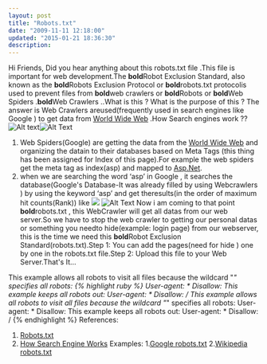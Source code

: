 ```yaml
---
layout: post
title: "Robots.txt"
date: "2009-11-11 12:18:00"
updated: "2015-01-21 18:36:30"
description: 
---
```


Hi Friends,
Did you hear anything about this robots.txt file .This file is important for web development.The **bold**Robot Exclusion Standard, also known as the **bold**Robots Exclusion Protocol or **bold**robots.txt protocolis used to prevent files from **bold**web crawlers or **bold**Robots or **bold**Web Spiders .**bold**Web Crawlers ..What is this ? What is the purpose of this ? The answer is Web Crawlers areused(frequently used in search engines like Google ) to get data from [World Wide Web](http://en.wikipedia.org/wiki/World_Wide_Web) .How Search engines work ??![Alt text](http://1.bp.blogspot.com/-_w11_ktWZ-k/UhpiZRAuk2I/AAAAAAAAIJk/xngKkwsfVB0/s1600/searchenginechart.gif)![Alt Text](http://1.bp.blogspot.com/-_w11_ktWZ-k/UhpiZRAuk2I/AAAAAAAAIJk/xngKkwsfVB0/s320/searchenginechart.gif") 
1. Web Spiders(Google) are getting the data from the [World Wide Web](http://en.wikipedia.org/wiki/World_Wide_Web") and organizing the datain to their databases based on Meta Tags (this thing has been assigned for Index of this page).For example the web spiders get the meta tag as index(asp) and mapped to <a href="http://www.asp.net/" target="_blank">Asp.Net</a>.
2. when we are searching the word ‘asp’ in Google , it searches the database(Google's Database-It was already filled by using Webcrawlers ) by using the keyword ‘asp’ and get theresults(in the order of maximum hit counts(Rank)) like ![](http://4.bp.blogspot.com/-F07dvslIUGI/UhpiZTesrdI/AAAAAAAAIJw/XoeZk-6stcQ/s1600/aspsearch.jpg") ![Alt Text](http://4.bp.blogspot.com/-F07dvslIUGI/UhpiZTesrdI/AAAAAAAAIJw/XoeZk-6stcQ/s320/aspsearch.jpg)
Now i am coming to that point **bold**robots.txt , this WebCrawler will get all datas from our web server.So we have to stop the web crawler to getting our personal datas or something you needto hide(example: login page) from our webserver, this is the time we need this **bold**Robot Exclusion Standard(robots.txt).Step 1: You can add the pages(need for hide ) one by one in the robots.txt file.Step 2: Upload this file to your Web Server.That's It…

 This example allows all robots to visit all files because
 the wildcard "*"  specifies all robots:
{% highlight ruby %}
User-agent: *
Disallow:
This example keeps all robots out:
User-agent: *
Disallow: /
This example allows all robots to visit all files because
the wildcard "*" specifies all robots:
User-agent: *
Disallow:    This example keeps all robots out:
User-agent: *
Disallow: /
{% endhighlight %}
References:
1. <a href="http://en.wikipedia.org/wiki/Robots_exclusion_standard" target="_blank">Robots.txt</a><span style="color: #333333;">
2. <a href="http://computer.howstuffworks.com/search-engine.htm" target="_blank">How Search Engine Works</a>
Examples:
1.<a href="http://www.google.com/robots.txt" target="_blank">Google robots.txt</a>
2.<a href="http://en.wikipedia.org/robots.txt" target="_blank">Wikipedia robots.txt</a>


